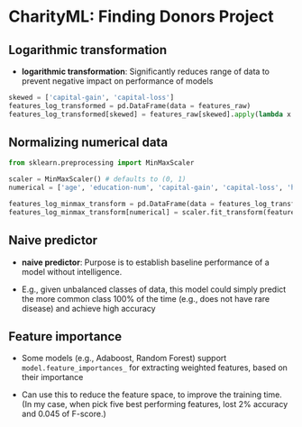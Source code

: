 # CharityML: Finding Donors Project

## Logarithmic transformation

* **logarithmic transformation**: Significantly reduces range of data to prevent negative impact on performance of models

```python
skewed = ['capital-gain', 'capital-loss']
features_log_transformed = pd.DataFrame(data = features_raw)
features_log_transformed[skewed] = features_raw[skewed].apply(lambda x: np.log(x + 1))
```

## Normalizing numerical data

```python
from sklearn.preprocessing import MinMaxScaler

scaler = MinMaxScaler() # defaults to (0, 1)
numerical = ['age', 'education-num', 'capital-gain', 'capital-loss', 'hours-per-week']

features_log_minmax_transform = pd.DataFrame(data = features_log_transformed)
features_log_minmax_transform[numerical] = scaler.fit_transform(features_log_transformed[numerical])
```

## Naive predictor

* **naive predictor**: Purpose is to establish baseline performance of a model without intelligence.

* E.g., given unbalanced classes of data, this model could simply predict the more common class 100% of the time (e.g., does not have rare disease) and achieve high accuracy

## Feature importance

* Some models (e.g., Adaboost, Random Forest) support `model.feature_importances_` for extracting weighted features, based on their importance

* Can use this to reduce the feature space, to improve the training time. (In my case, when pick five best performing features, lost 2% accuracy and 0.045 of F-score.)

